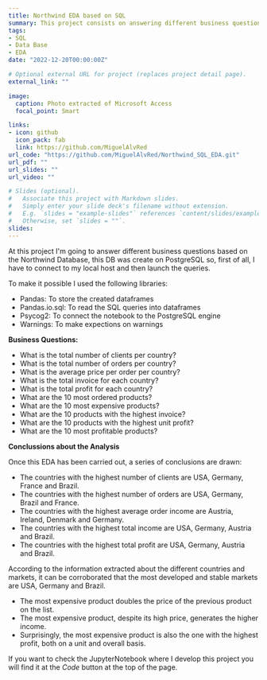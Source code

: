 ```yaml
---
title: Northwind EDA based on SQL
summary: This project consists on answering different business questions based on the Northwind Database
tags:
- SQL
- Data Base
- EDA
date: "2022-12-20T00:00:00Z"

# Optional external URL for project (replaces project detail page).
external_link: ""

image:
  caption: Photo extracted of Microsoft Access
  focal_point: Smart

links:
- icon: github
  icon_pack: fab
  link: https://github.com/MiguelAlvRed
url_code: "https://github.com/MiguelAlvRed/Northwind_SQL_EDA.git"
url_pdf: ""
url_slides: ""
url_video: ""

# Slides (optional).
#   Associate this project with Markdown slides.
#   Simply enter your slide deck's filename without extension.
#   E.g. `slides = "example-slides"` references `content/slides/example-slides.md`.
#   Otherwise, set `slides = ""`.
slides: 
---
```


At this project I'm going to answer different business questions based on the Northwind Database, this DB was create on PostgreSQL so, first of all, I have to connect to my local host and then launch the queries.

To make it possible I used the following libraries:

  * Pandas: To store the created dataframes
  * Pandas.io.sql: To read the SQL queries into dataframes
  * Psycog2: To connect the notebook to the PostgreSQL engine
  * Warnings: To make expections on warnings

**Business Questions:**

  * What is the total number of clients per country?
  * What is the total number of orders per country?
  * What is the average price per order per country?
  * What is the total invoice for each country?
  * What is the total profit for each country?
  * What are the 10 most ordered products?
  * What are the 10 most expensive products?
  * What are the 10 products with the highest invoice?
  * What are the 10 products with the highest unit profit?
  * What are the 10 most profitable products?


**Conclussions about the Analysis**

Once this EDA has been carried out, a series of conclusions are drawn:

  * The countries with the highest number of clients are USA, Germany, France and Brazil.
  * The countries with the highest number of orders are USA, Germany, Brazil and France.
  * The countries with the highest average order income are Austria, Ireland, Denmark and Germany.
  * The countries with the highest total income are USA, Germany, Austria and Brazil.
  * The countries with the highest total profit are USA, Germany, Austria and Brazil.

According to the information extracted about the different countries and markets, it can be corroborated that the most developed and stable markets are USA, Germany and Brazil.

  * The most expensive product doubles the price of the previous product on the list.
  * The most expensive product, despite its high price, generates the higher income.
  * Surprisingly, the most expensive product is also the one with the highest profit, both on a unit and overall basis.

If you want to check the JupyterNotebook where I develop this project you will find it at the *Code* button at the top of the page.


